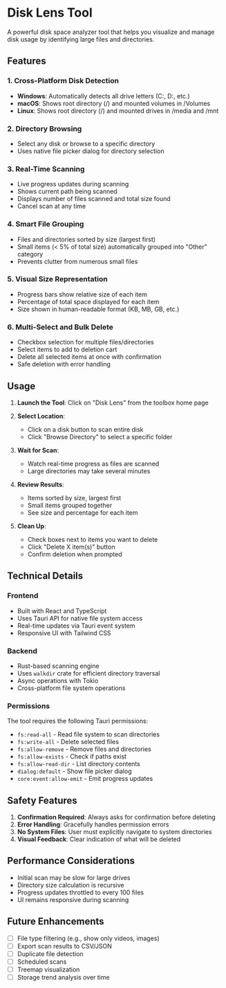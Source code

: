 # Disk Lens Tool

A powerful disk space analyzer tool that helps you visualize and manage disk usage by identifying large files and directories.

## Features

### 1. Cross-Platform Disk Detection
- **Windows**: Automatically detects all drive letters (C:\, D:\, etc.)
- **macOS**: Shows root directory (/) and mounted volumes in /Volumes
- **Linux**: Shows root directory (/) and mounted drives in /media and /mnt

### 2. Directory Browsing
- Select any disk or browse to a specific directory
- Uses native file picker dialog for directory selection

### 3. Real-Time Scanning
- Live progress updates during scanning
- Shows current path being scanned
- Displays number of files scanned and total size found
- Cancel scan at any time

### 4. Smart File Grouping
- Files and directories sorted by size (largest first)
- Small items (< 5% of total size) automatically grouped into "Other" category
- Prevents clutter from numerous small files

### 5. Visual Size Representation
- Progress bars show relative size of each item
- Percentage of total space displayed for each item
- Size shown in human-readable format (KB, MB, GB, etc.)

### 6. Multi-Select and Bulk Delete
- Checkbox selection for multiple files/directories
- Select items to add to deletion cart
- Delete all selected items at once with confirmation
- Safe deletion with error handling

## Usage

1. **Launch the Tool**: Click on "Disk Lens" from the toolbox home page

2. **Select Location**: 
   - Click on a disk button to scan entire disk
   - Click "Browse Directory" to select a specific folder

3. **Wait for Scan**: 
   - Watch real-time progress as files are scanned
   - Large directories may take several minutes

4. **Review Results**:
   - Items sorted by size, largest first
   - Small items grouped together
   - See size and percentage for each item

5. **Clean Up**:
   - Check boxes next to items you want to delete
   - Click "Delete X item(s)" button
   - Confirm deletion when prompted

## Technical Details

### Frontend
- Built with React and TypeScript
- Uses Tauri API for native file system access
- Real-time updates via Tauri event system
- Responsive UI with Tailwind CSS

### Backend
- Rust-based scanning engine
- Uses `walkdir` crate for efficient directory traversal
- Async operations with Tokio
- Cross-platform file system operations

### Permissions
The tool requires the following Tauri permissions:
- `fs:read-all` - Read file system to scan directories
- `fs:write-all` - Delete selected files
- `fs:allow-remove` - Remove files and directories
- `fs:allow-exists` - Check if paths exist
- `fs:allow-read-dir` - List directory contents
- `dialog:default` - Show file picker dialog
- `core:event:allow-emit` - Emit progress updates

## Safety Features

1. **Confirmation Required**: Always asks for confirmation before deleting
2. **Error Handling**: Gracefully handles permission errors
3. **No System Files**: User must explicitly navigate to system directories
4. **Visual Feedback**: Clear indication of what will be deleted

## Performance Considerations

- Initial scan may be slow for large drives
- Directory size calculation is recursive
- Progress updates throttled to every 100 files
- UI remains responsive during scanning

## Future Enhancements

- [ ] File type filtering (e.g., show only videos, images)
- [ ] Export scan results to CSV/JSON
- [ ] Duplicate file detection
- [ ] Scheduled scans
- [ ] Treemap visualization
- [ ] Storage trend analysis over time